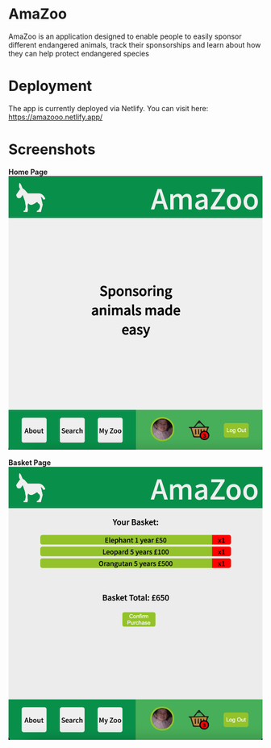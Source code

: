 # AmaZoo

AmaZoo is an application designed to enable people to easily sponsor different endangered animals, track their sponsorships and learn about how they can help protect endangered species

# Deployment

The app is currently deployed via Netlify. You can visit here: https://amazooo.netlify.app/

# Screenshots

**Home Page**
<img src="./screenshots/Screenshot 2022-08-14 at 22.09.50.png"></img>

**Basket Page**
<img src="./screenshots/Screenshot 2022-08-14 at 22.10.04.png"></img>
